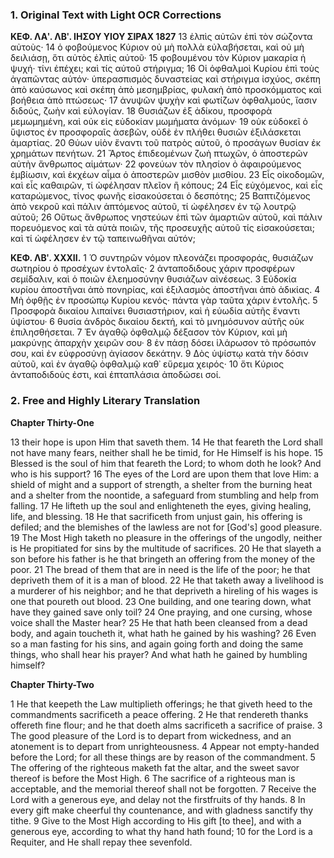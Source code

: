 ### 1. Original Text with Light OCR Corrections

**KEΦ. ΛΑʹ. ΛΒʹ. ΙΗΣΟΥ ΥΙΟΥ ΣΙΡΑΧ 1827**
13 ἐλπὶς αὐτῶν ἐπὶ τὸν σώζοντα αὐτοὺς·
14 ὁ φοβούμενος Κύριον οὐ μὴ πολλὰ εὐλαβήσεται, καὶ οὐ μὴ δειλιάσῃ, ὅτι αὐτὸς ἐλπὶς αὐτοῦ·
15 φοβουμένου τὸν Κύριον μακαρία ἡ ψυχή· τίνι ἐπέχει; καὶ τίς αὐτοῦ στήριγμα;
16 Οἱ ὀφθαλμοὶ Κυρίου ἐπὶ τοὺς ἀγαπῶντας αὐτόν· ὑπερασπισμὸς δυναστείας καὶ στήριγμα ἰσχύος, σκέπη ἀπὸ καύσωνος καὶ σκέπη ἀπὸ μεσημβρίας, φυλακὴ ἀπὸ προσκόμματος καὶ βοήθεια ἀπὸ πτώσεως·
17 ἀνυψῶν ψυχὴν καὶ φωτίζων ὀφθαλμούς, ἴασιν διδούς, ζωὴν καὶ εὐλογίαν.
18 Θυσιάζων ἐξ ἀδίκου, προσφορὰ μεμωμημένη, καὶ οὐκ εἰς εὐδοκίαν μωμήματα ἀνόμων·
19 οὐκ εὐδοκεῖ ὁ ὕψιστος ἐν προσφοραῖς ἀσεβῶν, οὐδὲ ἐν πλήθει θυσιῶν ἐξιλάσκεται ἁμαρτίας.
20 Θύων υἱὸν ἔναντι τοῦ πατρὸς αὐτοῦ, ὁ προσάγων θυσίαν ἐκ χρημάτων πενήτων.
21 Ἄρτος ἐπιδεομένων ζωὴ πτωχῶν, ὁ ἀποστερῶν αὐτὴν ἄνθρωπος αἱμάτων·
22 φονεύων τὸν πλησίον ὁ ἀφαιρούμενος ἐμβίωσιν, καὶ ἐκχέων αἷμα ὁ ἀποστερῶν μισθὸν μισθίου.
23 Εἷς οἰκοδομῶν, καὶ εἷς καθαιρῶν, τί ὠφέλησαν πλεῖον ἢ κόπους;
24 Εἷς εὐχόμενος, καὶ εἷς καταρώμενος, τίνος φωνῆς εἰσακούσεται ὁ δεσπότης;
25 Βαπτιζόμενος ἀπὸ νεκροῦ καὶ πάλιν ἁπτόμενος αὐτοῦ, τί ὠφέλησεν ἐν τῷ λουτρῷ αὐτοῦ;
26 Οὕτως ἄνθρωπος νηστεύων ἐπὶ τῶν ἁμαρτιῶν αὐτοῦ, καὶ πάλιν πορευόμενος καὶ τὰ αὐτὰ ποιῶν, τῆς προσευχῆς αὐτοῦ τίς εἰσακούσεται; καὶ τί ὠφέλησεν ἐν τῷ ταπεινωθῆναι αὐτόν;

**KEΦ. ΛΒʹ. XXXII.**
1 Ὁ συντηρῶν νόμον πλεονάζει προσφοράς, θυσιάζων σωτηρίου ὁ προσέχων ἐντολαῖς·
2 ἀνταποδιδους χάριν προσφέρων σεμίδαλιν, καὶ ὁ ποιῶν ἐλεημοσύνην θυσιάζων αἰνέσεως.
3 Εὐδοκία κυρίου ἀποστῆναι ἀπὸ πονηρίας, καὶ ἐξιλασμὸς ἀποστῆναι ἀπὸ ἀδικίας.
4 Μὴ ὀφθῇς ἐν προσώπῳ Κυρίου κενός· πάντα γὰρ ταῦτα χάριν ἐντολῆς.
5 Προσφορὰ δικαίου λιπαίνει θυσιαστήριον, καὶ ἡ εὐωδία αὐτῆς ἔναντι ὑψίστου·
6 θυσία ἀνδρὸς δικαίου δεκτή, καὶ τὸ μνημόσυνον αὐτῆς οὐκ ἐπιλησθήσεται.
7 Ἐν ἀγαθῷ ὀφθαλμῷ δέξασον τὸν Κύριον, καὶ μὴ μακρύνῃς ἀπαρχὴν χειρῶν σου·
8 ἐν πάσῃ δόσει ἱλάρωσον τὸ πρόσωπόν σου, καὶ ἐν εὐφροσύνῃ ἀγίασον δεκάτην.
9 Δὸς ὑψίστῳ κατὰ τὴν δόσιν αὐτοῦ, καὶ ἐν ἀγαθῷ ὀφθαλμῷ καθ᾿ εὕρεμα χειρός·
10 ὅτι Κύριος ἀνταποδιδοὺς ἐστι, καὶ ἑπταπλάσια ἀποδώσει σοί.

### 2. Free and Highly Literary Translation

**Chapter Thirty-One**

13 their hope is upon Him that saveth them.
14 He that feareth the Lord shall not have many fears,
    neither shall he be timid, for He Himself is his hope.
15 Blessed is the soul of him that feareth the Lord;
    to whom doth he look? And who is his support?
16 The eyes of the Lord are upon them that love Him:
    a shield of might and a support of strength,
    a shelter from the burning heat and a shelter from the noontide,
    a safeguard from stumbling and help from falling.
17 He lifteth up the soul and enlighteneth the eyes,
    giving healing, life, and blessing.
18 He that sacrificeth from unjust gain, his offering is defiled;
    and the blemishes of the lawless are not for [God's] good pleasure.
19 The Most High taketh no pleasure in the offerings of the ungodly,
    neither is He propitiated for sins by the multitude of sacrifices.
20 He that slayeth a son before his father is he that bringeth an offering from the money of the poor.
21 The bread of them that are in need is the life of the poor;
    he that depriveth them of it is a man of blood.
22 He that taketh away a livelihood is a murderer of his neighbor;
    and he that depriveth a hireling of his wages is one that poureth out blood.
23 One building, and one tearing down,
    what have they gained save only toil?
24 One praying, and one cursing,
    whose voice shall the Master hear?
25 He that hath been cleansed from a dead body, and again toucheth it,
    what hath he gained by his washing?
26 Even so a man fasting for his sins,
    and again going forth and doing the same things,
    who shall hear his prayer?
    And what hath he gained by humbling himself?

**Chapter Thirty-Two**

1 He that keepeth the Law multiplieth offerings;
    he that giveth heed to the commandments sacrificeth a peace offering.
2 He that rendereth thanks offereth fine flour;
    and he that doeth alms sacrificeth a sacrifice of praise.
3 The good pleasure of the Lord is to depart from wickedness,
    and an atonement is to depart from unrighteousness.
4 Appear not empty-handed before the Lord;
    for all these things are by reason of the commandment.
5 The offering of the righteous maketh fat the altar,
    and the sweet savor thereof is before the Most High.
6 The sacrifice of a righteous man is acceptable,
    and the memorial thereof shall not be forgotten.
7 Receive the Lord with a generous eye,
    and delay not the firstfruits of thy hands.
8 In every gift make cheerful thy countenance,
    and with gladness sanctify thy tithe.
9 Give to the Most High according to His gift [to thee],
    and with a generous eye, according to what thy hand hath found;
10 for the Lord is a Requiter, and He shall repay thee sevenfold.